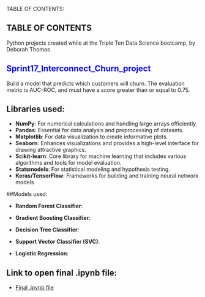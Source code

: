 TABLE OF CONTENTS:

## TABLE OF CONTENTS
Python projects created while at the Triple Ten Data Science bootcamp, by Deborah Thomas

## <span style="color:blue">Sprint17_Interconnect_Churn_project</span>
Build a model that predicts which customers will churn.  The evaluation metric is AUC-ROC, and must have a score greater than or equal to 0.75.
## Libraries used:
- **NumPy**: For numerical calculations and handling large arrays efficiently.
- **Pandas**: Essential for data analysis and preprocessing of datasets.
- **Matplotlib**: For data visualization to create informative plots.
- **Seaborn**: Enhances visualizations and provides a high-level interface for drawing attractive graphics.
- **Scikit-learn**: Core library for machine learning that includes various algorithms and tools for model evaluation.
- **Statsmodels**: For statistical modeling and hypothesis testing.
- **Keras/TensorFlow**: Frameworks for building and training neural network models

##Models used:
- **Random Forest Classifier**: 
  
- **Gradient Boosting Classifier**: 
  
- **Decision Tree Classifier**: 
  
- **Support Vector Classifier (SVC)**:
  
- **Logistic Regression**: 

## Link to open final .ipynb file:
  - [Final .ipynb file](https://github.com/Script-Whiz/Sprint17_Interconnect_Churn/blob/0f1208183f323112ee2305210d1bb061a3c5d2c9/notebooks/Sprint17_Interconnect_Churn_ver3.ipynb)

